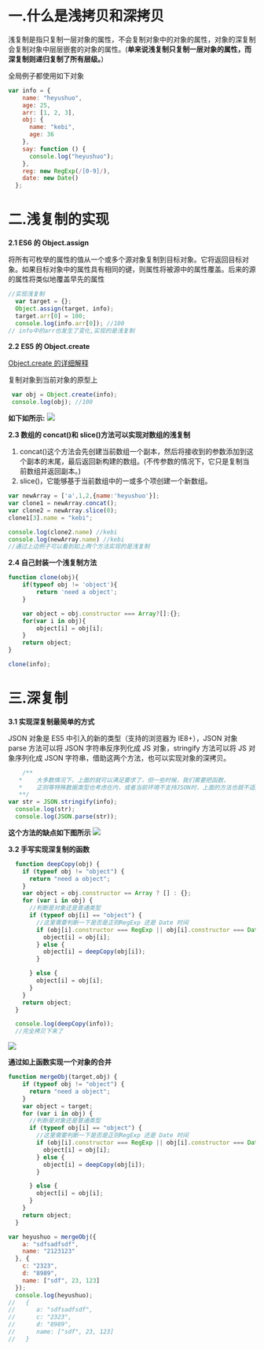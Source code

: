 # 一.什么是浅拷贝和深拷贝

浅复制是指只复制一层对象的属性，不会复制对象中的对象的属性，对象的深复制会复制对象中层层嵌套的对象的属性。(**单来说浅复制只复制一层对象的属性，而深复制则递归复制了所有层级。**)

全局例子都使用如下对象

```Javascript
var info = {
    name: "heyushuo",
    age: 25,
    arr: [1, 2, 3],
    obj: {
      name: "kebi",
      age: 36
    },
    say: function () {
      console.log("heyushuo");
    },
    reg: new RegExp(/[0-9]/),
    date: new Date()
  };
```

# 二.浅复制的实现

**2.1 ES6 的 Object.assign**

将所有可枚举的属性的值从一个或多个源对象复制到目标对象。它将返回目标对象。如果目标对象中的属性具有相同的键，则属性将被源中的属性覆盖。后来的源的属性将类似地覆盖早先的属性

```Javascript
//实现浅复制
  var target = {};
  Object.assign(target, info);
  target.arr[0] = 100;
  console.log(info.arr[0]); //100
// info中的arr也发生了变化,实现的是浅复制
```

**2.2 ES5 的 Object.create**

[Object.create 的详细解释](<https://msdn.microsoft.com/zh-cn/library/ff925952(v=vs.94).aspx>)

复制对象到当前对象的原型上

```Javascript
 var obj = Object.create(info);
 console.log(obj); //100
```

**如下如所示:**
![](https://user-gold-cdn.xitu.io/2018/12/11/1679c569004c8fad?w=636&h=188&f=png&s=16506)

**2.3 数组的 concat()和 slice()方法可以实现对数组的浅复制**

1. concat()这个方法会先创建当前数组一个副本，然后将接收到的参数添加到这个副本的末尾，最后返回新构建的数组。(不传参数的情况下，它只是复制当前数组并返回副本。)
2. slice()，它能够基于当前数组中的一或多个项创建一个新数组。

```Javascript
var newArray = ['a',1,2,{name:'heyushuo'}];
var clone1 = newArray.concat();
var clone2 = newArray.slice(0);
clone1[3].name = "kebi";

console.log(clone2.name) //kebi
console.log(newArray.name) //kebi
//通过上边例子可以看到如上两个方法实现的是浅复制
```

**2.4 自己封装一个浅复制方法**

```Javascript
function clone(obj){
    if(typeof obj != 'object'){
        return 'need a object';
    }

    var object = obj.constructor === Array?[]:{};
    for(var i in obj){
        object[i] = obj[i];
    }
    return object;
}

clone(info);
```

# 三.深复制

**3.1 实现深复制最简单的方式**

JSON 对象是 ES5 中引入的新的类型（支持的浏览器为 IE8+），JSON 对象 parse 方法可以将 JSON 字符串反序列化成 JS 对象，stringify 方法可以将 JS 对象序列化成 JSON 字符串，借助这两个方法，也可以实现对象的深拷贝。

```Javascript
    /**
   *    大多数情况下，上面的就可以满足要求了，但一些时候，我们需要把函数，
   *    正则等特殊数据类型也考虑在内，或者当前环境不支持JSON时，上面的方法也就不适用了。这时，我们可以通过递归来实现对象的深层复制
   **/
var str = JSON.stringify(info);
  console.log(str);
  console.log(JSON.parse(str));
```

**这个方法的缺点如下图所示**
![](https://user-gold-cdn.xitu.io/2018/12/11/1679c1ac6216771b?w=716&h=145&f=png&s=20523)

**3.2 手写实现深复制的函数**

```Javascript
  function deepCopy(obj) {
    if (typeof obj != "object") {
      return "need a object";
    }
    var object = obj.constructor == Array ? [] : {};
    for (var i in obj) {
      //判断是对象还是普通类型
      if (typeof obj[i] == "object") {
        //这里需要判断一下是否是正则RegExp 还是 Date 时间
        if (obj[i].constructor === RegExp || obj[i].constructor === Date) {
          object[i] = obj[i];
        } else {
          object[i] = deepCopy(obj[i]);
        }

      } else {
        object[i] = obj[i];
      }
    }
    return object;
  }

  console.log(deepCopy(info));
  //完全拷贝下来了
```

![](https://user-gold-cdn.xitu.io/2018/12/11/1679cb39fa3b8fd7?w=678&h=162&f=png&s=18855)

**通过如上函数实现一个对象的合并**

```Javascript
function mergeObj(target,obj) {
    if (typeof obj != "object") {
      return "need a object";
    }
    var object = target;
    for (var i in obj) {
      //判断是对象还是普通类型
      if (typeof obj[i] == "object") {
        //这里需要判断一下是否是正则RegExp 还是 Date 时间
        if (obj[i].constructor === RegExp || obj[i].constructor === Date) {
          object[i] = obj[i];
        } else {
          object[i] = deepCopy(obj[i]);
        }

      } else {
        object[i] = obj[i];
      }
    }
    return object;
  }

var heyushuo = mergeObj({
    a: "sdfsadfsdf",
    name: "2123123"
  }, {
    c: "2323",
    d: "8989",
    name: ["sdf", 23, 123]
  });
  console.log(heyushuo);
//   {
//      a: "sdfsadfsdf",
//      c: "2323",
//      d: "8989",
//      name: ["sdf", 23, 123]
//   }
```
